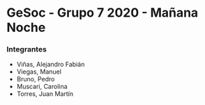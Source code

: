 # GeSoc - Grupo 7 2020 - Mañana Noche

### Integrantes
* Viñas, Alejandro Fabián 
* Viegas, Manuel
* Bruno, Pedro
* Muscari, Carolina
* Torres, Juan Martín

